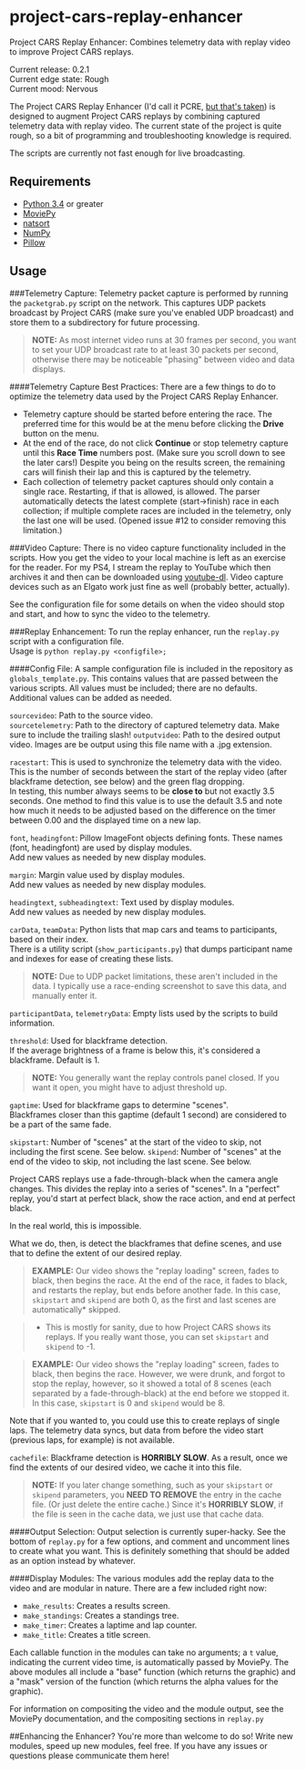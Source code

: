 # project-cars-replay-enhancer
Project CARS Replay Enhancer: Combines telemetry data with replay video to improve Project CARS replays.

Current release: 0.2.1  
Current edge state: Rough  
Current mood: Nervous  

The Project CARS Replay Enhancer (I'd call it PCRE, [but that's taken](http://www.pcre.org/ "PCRE")) is designed to augment Project CARS replays by combining captured telemetry data with replay video. The current state of the project is quite rough, so a bit of programming and troubleshooting knowledge is required.

The scripts are currently not fast enough for live broadcasting.

## Requirements
* [Python 3.4](https://www.python.org/download/releases/3.4.0/ "Python 3.4.0") or greater
* [MoviePy](http://zulko.github.io/moviepy/ "MoviePy")
* [natsort](https://pypi.python.org/pypi/natsort "natsort")
* [NumPy](http://www.numpy.org/ "NumPy")
* [Pillow](https://pypi.python.org/pypi/Pillow "Pillow")

## Usage
###Telemetry Capture:
Telemetry packet capture is performed by running the `packetgrab.py` script on the network. This captures UDP packets broadcast by Project CARS (make sure you've enabled UDP broadcast) and store them to a subdirectory for future processing.

> **NOTE:** As most internet video runs at 30 frames per second, you want to set your UDP broadcast rate to at least 30 packets per second, otherwise there may be noticeable "phasing" between video and data displays.

####Telemetry Capture Best Practices:
There are a few things to do to optimize the telemetry data used by the Project CARS Replay Enhancer.

* Telemetry capture should be started before entering the race. The preferred time for this would be at the menu before clicking the **Drive** button on the menu.
* At the end of the race, do not click **Continue** or stop telemetry capture until this **Race Time** numbers post. (Make sure you scroll down to see the later cars!) Despite you being on the results screen, the remaining cars will finish their lap and this is captured by the telemetry.
* Each collection of telemetry packet captures should only contain a single race. Restarting, if that is allowed, is allowed. The parser automatically detects the latest complete (start->finish) race in each collection; if multiple complete races are included in the telemetry, only the last one will be used. (Opened issue #12 to consider removing this limitation.)
    
###Video Capture:
There is no video capture functionality included in the scripts. How you get the video to your local machine is left as an exercise for the reader. For my PS4, I stream the replay to YouTube which then archives it and then can be downloaded using [youtube-dl](https://rg3.github.io/youtube-dl/ "youtube-dl"). Video capture devices such as an Elgato work just fine as well (probably better, actually).
    
See the configuration file for some details on when the video should stop and start, and how to sync the video to the telemetry.
    
###Replay Enhancement:
To run the replay enhancer, run the `replay.py` script with a configuration file.  
Usage is `python replay.py <configfile>;`
    
####Config File:
A sample configuration file is included in the repository as `globals_template.py`. This contains values that are passed between the various scripts. All values must be included; there are no defaults. Additional values can be added as needed.
      
`sourcevideo`: Path to the source video.  
`sourcetelemetry`: Path to the directory of captured telemetry data. Make sure to include the trailing slash!
`outputvideo`: Path to the desired output video. Images are be output using this file name with a .jpg extension.
      
`racestart`: This is used to synchronize the telemetry data with the video. This is the number of seconds between the start of the replay video (after blackframe detection, see below) and the green flag dropping.  
In testing, this number always seems to be **close to** but not exactly 3.5 seconds. One method to find this value is to use the default 3.5 and note how much it needs to be adjusted based on the difference on the timer between 0.00 and the displayed time on a new lap.
      
`font`, `headingfont`: Pillow ImageFont objects defining fonts. These names (font, headingfont) are used by display modules.  
Add new values as needed by new display modules.
      
`margin`: Margin value used by display modules.  
Add new values as needed by new display modules.
      
`headingtext`, `subheadingtext`: Text used by display modules.  
Add new values as needed by new display modules.
      
`carData`, `teamData`: Python lists that map cars and teams to participants, based on their index.  
There is a utility script (`show_participants.py`) that dumps participant name and indexes for ease of creating these lists.
      
> **NOTE:** Due to UDP packet limitations, these aren't included in the data. I typically use a race-ending screenshot to save this data, and manually enter it.
      
`participantData`, `telemetryData`: Empty lists used by the scripts to build information.
      
`threshold`: Used for blackframe detection.  
If the average brightness of a frame is below this, it's considered a blackframe. Default is 1.

> **NOTE:** You generally want the replay controls panel closed. If you want it open, you might have to adjust threshold up.

`gaptime`: Used for blackframe gaps to determine "scenes".  
Blackframes closer than this gaptime (default 1 second) are considered to be a part of the same fade.
      
`skipstart`: Number of "scenes" at the start of the video to skip, not including the first scene. See below.
`skipend`: Number of "scenes" at the end of the video to skip, not including the last scene. See below.
        
Project CARS replays use a fade-through-black when the camera angle changes. This divides the replay into a series of "scenes". In a "perfect" replay, you'd start at perfect black, show the race action, and end at perfect black.

In the real world, this is impossible.

What we do, then, is detect the blackframes that define scenes, and use that to define the extent of our desired replay.
          
> **EXAMPLE:** Our video shows the "replay loading" screen, fades to black, then begins the race. At the end of the race, it fades to black, and restarts the replay, but ends before another fade. In this case, `skipstart` and `skipend` are both 0, as the first and last scenes are automatically* skipped.

> * This is mostly for sanity, due to how Project CARS shows its replays. If you really want those, you can set `skipstart` and `skipend` to -1.

> **EXAMPLE:** Our video shows the "replay loading" screen, fades to black, then begins the race. However, we were drunk, and forgot to stop the replay, however, so it showed a total of 8 scenes (each separated by a fade-through-black) at the end before we stopped it. In this case, `skipstart` is 0 and `skipend` would be 8.
          
Note that if you wanted to, you could use this to create replays of single laps. The telemetry data syncs, but data from before the video start (previous laps, for example) is not available.

`cachefile`: Blackframe detection is **HORRIBLY SLOW**. As a result, once we find the extents of our desired video, we cache it into this file.

> **NOTE:** If you later change something, such as your `skipstart` or `skipend` parameters, you **NEED TO REMOVE** the entry in the cache file. (Or just delete the entire cache.) Since it's **HORRIBLY SLOW**, if the file is seen in the cache data, we just use that cache data.
        
####Output Selection:
Output selection is currently super-hacky. See the bottom of `replay.py` for a few options, and comment and uncomment lines to create what you want. This is definitely something that should be added as an option instead by whatever.
      
####Display Modules:
The various modules add the replay data to the video and are modular in nature. There are a few included right now:
* `make_results`: Creates a results screen.
* `make_standings`: Creates a standings tree.
* `make_timer`: Creates a laptime and lap counter.
* `make_title`: Creates a title screen.
        
Each callable function in the modules can take no arguments; a `t` value, indicating the current video time, is automatically passed by MoviePy. The above modules all include a "base" function (which returns the graphic) and a "mask" version of the function (which returns the alpha values for the graphic).
      
For information on compositing the video and the module output, see the MoviePy documentation, and the compositing sections in `replay.py`
      
##Enhancing the Enhancer?
You're more than welcome to do so! Write new modules, speed up new modules, feel free. If you have any issues or questions please communicate them here!
